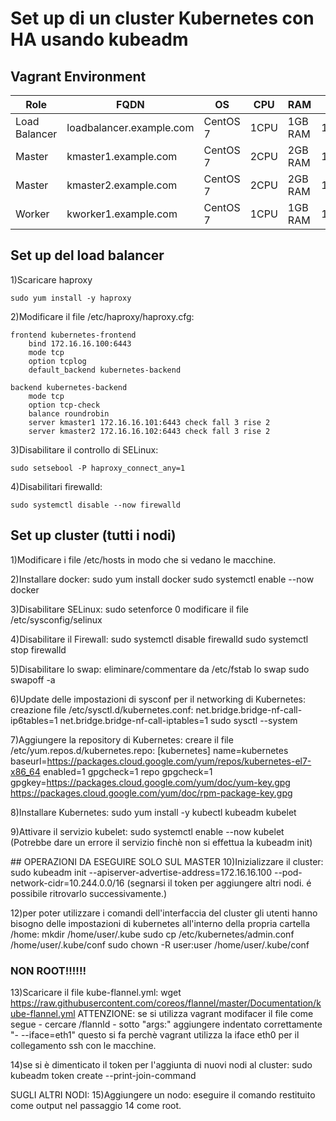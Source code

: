 # Set up di un cluster Kubernetes con HA usando kubeadm
## Vagrant Environment
|Role|FQDN|OS|CPU|RAM|IP|
|----|----|----|----|----|----|
|Load Balancer|loadbalancer.example.com|CentOS 7|1CPU|1GB RAM|172.16.16.100| 
|Master|kmaster1.example.com|CentOS 7|2CPU|2GB RAM|172.16.16.101|
|Master|kmaster2.example.com|CentOS 7|2CPU|2GB RAM|172.16.16.102|
|Worker|kworker1.example.com|CentOS 7|1CPU|1GB RAM|172.16.16.201|

## Set up del load balancer
1)Scaricare haproxy
    
    sudo yum install -y haproxy

2)Modificare il file /etc/haproxy/haproxy.cfg:

    frontend kubernetes-frontend
        bind 172.16.16.100:6443
        mode tcp
        option tcplog
        default_backend kubernetes-backend

    backend kubernetes-backend
        mode tcp
        option tcp-check
        balance roundrobin
        server kmaster1 172.16.16.101:6443 check fall 3 rise 2
        server kmaster2 172.16.16.102:6443 check fall 3 rise 2

3)Disabilitare il controllo di SELinux:
    
    sudo setsebool -P haproxy_connect_any=1

4)Disabilitari firewalld:

    sudo systemctl disable --now firewalld


## Set up cluster (tutti i nodi)
1)Modificare i file /etc/hosts in modo che si vedano le macchine.

2)Installare docker: 
    sudo yum install docker
    sudo systemctl enable --now docker

3)Disabilitare SELinux:
    sudo setenforce 0
    modificare il file /etc/sysconfig/selinux

4)Disabilitare il Firewall:
    sudo systemctl disable firewalld
    sudo systemctl stop firewalld

5)Disabilitare lo swap:
    eliminare/commentare da /etc/fstab lo swap
    sudo swapoff -a

6)Update delle impostazioni di sysconf per il networking di Kubernetes:
    creazione file /etc/sysctl.d/kubernetes.conf:
        net.bridge.bridge-nf-call-ip6tables=1
        net.bridge.bridge-nf-call-iptables=1
    sudo sysctl --system

7)Aggiungere la repository di Kubernetes:
    creare il file /etc/yum.repos.d/kubernetes.repo:
        [kubernetes]
        name=kubernetes
        baseurl=https://packages.cloud.google.com/yum/repos/kubernetes-el7-x86_64
        enabled=1
        gpgcheck=1
        repo gpgcheck=1
        gpgkey=https://packages.cloud.google.com/yum/doc/yum-key.gpg https://packages.cloud.google.com/yum/doc/rpm-package-key.gpg
    
8)Installare Kubernetes:
    sudo yum install -y kubectl kubeadm kubelet

9)Attivare il servizio kubelet:
    sudo systemctl enable --now kubelet
    (Potrebbe dare un errore il servizio finchè non si effettua la kubeadm init)


## OPERAZIONI DA ESEGUIRE SOLO SUL MASTER
10)Inizializzare il cluster:
    sudo kubeadm init --apiserver-advertise-address=172.16.16.100 --pod-network-cidr=10.244.0.0/16
    (segnarsi il token per aggiungere altri nodi. é possibile ritrovarlo successivamente.)

12)per poter utilizzare i comandi dell'interfaccia del cluster gli utenti hanno bisogno delle impostazioni di kubernetes all'interno della propria cartella /home:
    mkdir /home/user/.kube
    sudo cp /etc/kubernetes/admin.conf /home/user/.kube/conf
    sudo chown -R user:user /home/user/.kube/conf

### NON ROOT!!!!!!
13)Scaricare il file kube-flannel.yml:
    wget https://raw.githubusercontent.com/coreos/flannel/master/Documentation/kube-flannel.yml
    ATTENZIONE: se si utilizza vagrant modifacer il file come segue
        - cercare /flannld
        - sotto "args:" aggiungere indentato correttamente "- --iface=eth1"
    questo si fa perchè vagrant utilizza la iface eth0 per il collegamento ssh con le macchine.

14)se si è dimenticato il token per l'aggiunta di nuovi nodi al cluster:
    sudo kubeadm token create --print-join-command


SUGLI ALTRI NODI:
15)Aggiungere un nodo:
    eseguire il comando restituito come output nel passaggio 14 come root.


